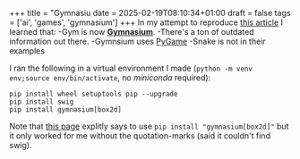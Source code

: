 +++
title = "Gymnasiu
date = 2025-02-19T08:10:34+01:00
draft = false
tags = ['ai', 'games', 'gymnasium']
+++
In my attempt to reproduce [this article](https://medium.com/towards-data-science/how-to-train-an-ai-to-play-any-game-f1489f3bc5c) I learned that:
-Gym is now [**Gymnasium**](https://gymnasium.farama.org/).
-There's a ton of outdated information out there.
-Gymnsium uses [PyGame](https://www.pygame.org/news)
-Snake is not in their examples

I ran the following in a virtual environment I made (`python -m venv env;source env/bin/activate`, no *miniconda* required):

```
pip install wheel setuptools pip --upgrade
pip install swig
pip install gymnasium[box2d]
```

Note that [this page](https://gymnasium.farama.org/introduction/basic_usage/) explitly says to use
`pip install "gymnasium[box2d]"` but it only worked for me without the quotation-marks (said it couldn't find swig).
